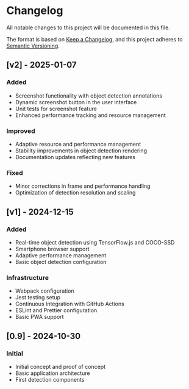 # Changelog

All notable changes to this project will be documented in this file.

The format is based on [Keep a Changelog](https://keepachangelog.com/en/1.0.0/),
and this project adheres to [Semantic Versioning](https://semver.org/spec/v2.0.0.html).

## [v2] - 2025-01-07

### Added
- Screenshot functionality with object detection annotations
- Dynamic screenshot button in the user interface
- Unit tests for screenshot feature
- Enhanced performance tracking and resource management

### Improved
- Adaptive resource and performance management
- Stability improvements in object detection rendering
- Documentation updates reflecting new features

### Fixed
- Minor corrections in frame and performance handling
- Optimization of detection resolution and scaling

## [v1] - 2024-12-15

### Added
- Real-time object detection using TensorFlow.js and COCO-SSD
- Smartphone browser support
- Adaptive performance management
- Basic object detection configuration

### Infrastructure
- Webpack configuration
- Jest testing setup
- Continuous Integration with GitHub Actions
- ESLint and Prettier configuration
- Basic PWA support

## [0.9] - 2024-10-30

### Initial
- Initial concept and proof of concept
- Basic application architecture
- First detection components